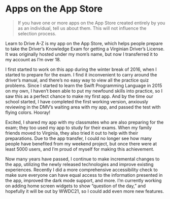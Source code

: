 # Apps on the App Store

> If you have one or more apps on the App Store created entirely by you as an individual, tell us about them. This will not influence the selection process.

Learn to Drive A-Z is my app on the App Store, which helps people prepare to take the Driver’s Knowledge Exam for getting a Virginian Driver’s License. It was originally hosted under my mom’s name, but now I transferred it to my account as I’m over 18.

I first started to work on this app during the winter break of 2016, when I started to prepare for the exam. I find it inconvenient to carry around the driver’s manual, and there’s no easy way to view all the practice quiz problems. Since I started to learn the Swift Programming Language in 2015 on my own, I haven’t been able to put my newfound skills into practice, so I saw this as a perfect chance to make my first app. And by the time our school started, I have completed the first working version, anxiously reviewing in the DMV’s waiting area with my app, and passed the test with flying colors. Hooray!

Excited, I shared my app with my classmates who are also preparing for the exam; they too used my app to study for their exams. When my family friends moved to Virginia, they also tried it out to help with their preparations. Due to the app transfer, I could no longer see how many people have benefited from my weekend project, but once there were at least 5000 users, and I’m proud of myself for making this achievement.

Now many years have passed, I continue to make incremental changes to the app, utilizing the newly released technologies and improve existing experiences. Recently I did a more comprehensive accessibility check to make sure everyone can have equal access to the information presented in the app, improved the dark mode support, and more. I’m currently working on adding home screen widgets to show “question of the day,” and hopefully it will be out by WWDC21, so I could add even more new features.
